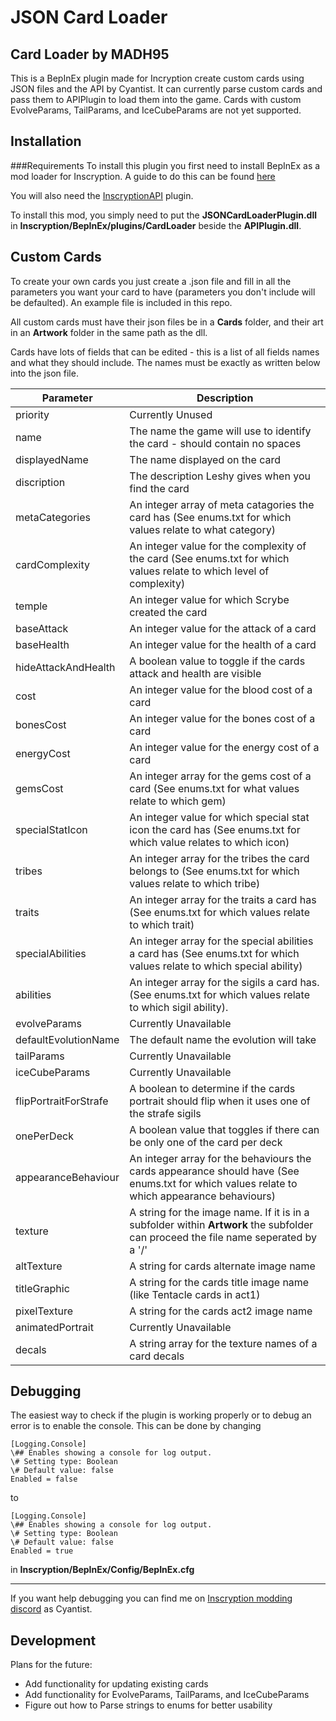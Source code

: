 
# JSON Card Loader
## Card Loader by MADH95

This is a BepInEx plugin made for Incryption create custom cards using JSON files and the API by Cyantist.
It can currently parse custom cards and pass them to APIPlugin to load them into the game. Cards with custom EvolveParams, TailParams, and IceCubeParams are not yet supported.

## Installation
###Requirements
To install this plugin you first need to install BepInEx as a mod loader for Inscryption. A guide to do this can be found [here](https://docs.bepinex.dev/articles/user_guide/installation/index.html#where-to-download-bepinex)

You will also need the [InscryptionAPI](https://github.com/ScottWilson0903/InscryptionAPI) plugin.

To install this mod, you simply need to put the **JSONCardLoaderPlugin.dll** in **Inscryption/BepInEx/plugins/CardLoader** beside the **APIPlugin.dll**.

## Custom Cards

To create your own cards you just create a .json file and fill in all the parameters you want your card to have (parameters you don't include will be defaulted). An example file is included in this repo.

All custom cards must have their json files be in a **Cards** folder, and their art in an **Artwork** folder in the same path as the dll.

Cards have lots of fields that can be edited - this is a list of all fields names and what they should include. The names must be exactly as written below into the json file.

| Parameter | Description |
|------|-------------|
| priority | Currently Unused |
| name | The name the game will use to identify the card - should contain no spaces |
| displayedName | The name displayed on the card |
| discription | The description Leshy gives when you find the card |
| metaCategories | An integer array of meta catagories the card has (See enums.txt for which values relate to what category) |
| cardComplexity | An integer value for the complexity of the card (See enums.txt for which values relate to which level of complexity) |
| temple | An integer value for which Scrybe created the card |
| baseAttack | An integer value for the attack of a card |
| baseHealth | An integer value for the health of a card |
| hideAttackAndHealth | A boolean value to toggle if the cards attack and health are visible |
| cost | An integer value for the blood cost of a card |
| bonesCost | An integer value for the bones cost of a card |
| energyCost | An integer value for the energy cost of a card |
| gemsCost | An integer array for the gems cost of a card (See enums.txt for what values relate to which gem) |
| specialStatIcon | An integer value for which special stat icon the card has (See enums.txt for which value relates to which icon) |
| tribes | An integer array for the tribes the card belongs to (See enums.txt for which values relate to which tribe) |
| traits | An integer array for the traits a card has (See enums.txt for which values relate to which trait) |
| specialAbilities | An integer array for the special abilities a card has (See enums.txt for which values relate to which special ability) |
| abilities | An integer array for the sigils a card has. (See enums.txt for which values relate to which sigil ability).
| evolveParams | Currently Unavailable |
| defaultEvolutionName | The default name the evolution will take |
| tailParams | Currently Unavailable |
| iceCubeParams | Currently Unavailable |
| flipPortraitForStrafe | A boolean to determine if the cards portrait should flip when it uses one of the strafe sigils |
| onePerDeck | A boolean value that toggles if there can be only one of the card per deck |
| appearanceBehaviour | An integer array for the behaviours the cards appearance should have (See enums.txt for which values relate to which appearance behaviours) |
| texture | A string for the image name. If it is in a subfolder within **Artwork** the subfolder can proceed the file name seperated by a '/' |
| altTexture | A string for cards alternate image name |
| titleGraphic | A string for the cards title image name (like Tentacle cards in act1) |
| pixelTexture | A string for the cards act2 image name |
| animatedPortrait | Currently Unavailable |
| decals | A string array for the texture names of a card decals | 

## Debugging
The easiest way to check if the plugin is working properly or to debug an error is to enable the console. This can be done by changing
```
[Logging.Console]
\## Enables showing a console for log output.
\# Setting type: Boolean
\# Default value: false
Enabled = false
```
to
```
[Logging.Console]
\## Enables showing a console for log output.
\# Setting type: Boolean
\# Default value: false
Enabled = true
```
in **Inscryption/BepInEx/Config/BepInEx.cfg**
___

If you want help debugging you can find me on [Inscryption modding discord](https://discord.com/invite/danielmullinsgames) as Cyantist.

## Development

Plans for the future:
 - Add functionality for updating existing cards
 - Add functionality for EvolveParams, TailParams, and IceCubeParams
 - Figure out how to Parse strings to enums for better usability
